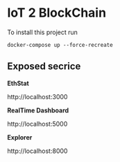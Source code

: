 # IoT 2 BlockChain 
To install this project run 
```
docker-compose up --force-recreate
```

## Exposed secrice 
**EthStat**

http://localhost:3000


**RealTime Dashboard**

http://localhost:5000

**Explorer**

http://localhost:8000

